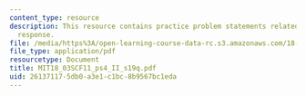 ```yaml
---
content_type: resource
description: This resource contains practice problem statements related to frequency
  response.
file: /media/https%3A/open-learning-course-data-rc.s3.amazonaws.com/18-03sc-differential-equations-fall-2011/261371175db0a3e1c1bc8b9567bc1eda_MIT18_03SCF11_ps4_II_s19q.pdf
file_type: application/pdf
resourcetype: Document
title: MIT18_03SCF11_ps4_II_s19q.pdf
uid: 26137117-5db0-a3e1-c1bc-8b9567bc1eda
---
```

